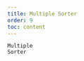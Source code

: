 ```yaml
---
title: Multiple Sorter
order: 9
toc: content
---
```


<code src='../examples/SortMultiple.tsx' description='column.sorter support multiple to config the priority of sort columns. Though sorter.compare to customize compare function. The higher the value of `sorter.weight`, the higher the priority.'>Multiple Sorter</code>
